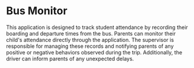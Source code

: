 # Bus Monitor

This application is designed to track student attendance by recording their boarding and departure times from the bus. Parents can monitor their child's attendance directly through the application. The supervisor is responsible for managing these records and notifying parents of any positive or negative behaviors observed during the trip. Additionally, the driver can inform parents of any unexpected delays. 